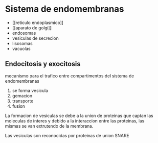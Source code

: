 # Sistema de endomembranas
- [[reticulo endoplasmico]]
- [[aparato de golgi]]
- endosomas
- vesiculas de secrecion
- lisosomas
- vacuolas

## Endocitosis y exocitosis

mecanismo para el trafico entre compartimentos del sistema de endomembranas

1. se forma vesicula
2. gemacion
3. transporte
4. fusion

La formacion de vesiculas se debe a la union de proteinas que captan las moleculas de interes y debido a la interaccion entre las proteinas, las mismas se van extrutendo de la membrana.

Las vesiculas son reconocidas por proteinas de union SNARE